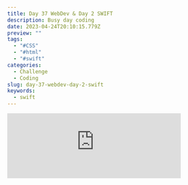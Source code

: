 ```yaml
---
title: Day 37 WebDev & Day 2 SWIFT
description: Busy day coding
date: 2023-04-24T20:10:15.779Z
preview: ""
tags:
  - "#CSS"
  - "#html"
  - "#swift"
categories:
  - Challenge
  - Coding
slug: day-37-webdev-day-2-swift
keywords:
  - swift
---
```


<iframe src="https://mastodontech.de/@larnius/110255598787513518/embed" class="mastodon-embed" style="max-width: 100%; border: 0" width="400" allowfullscreen="allowfullscreen"></iframe><script src="https://mastodontech.de/embed.js" async="async"></script>